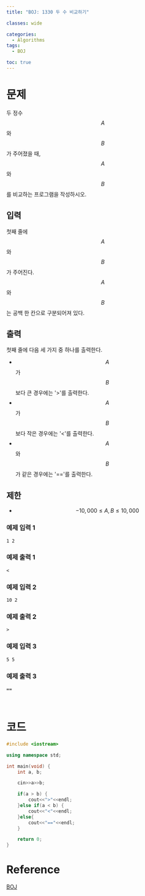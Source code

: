 ```yaml
---
title: "BOJ: 1330 두 수 비교하기"

classes: wide

categories:
  - Algorithms
tags:
  - BOJ

toc: true
---
```


# 문제

두 정수 $$A$$와 $$B$$가 주어졌을 때, $$A$$와 $$B$$를 비교하는 프로그램을 작성하시오.

## 입력

첫째 줄에 $$A$$와 $$B$$가 주어진다. $$A$$와 $$B$$는 공백 한 칸으로 구분되어져 있다.

## 출력

첫째 줄에 다음 세 가지 중 하나를 출력한다.

* $$A$$가 $$B$$보다 큰 경우에는 '>'를 출력한다.
* $$A$$가 $$B$$보다 작은 경우에는 '<'를 출력한다.
* $$A$$와 $$B$$가 같은 경우에는 '=='를 출력한다.

## 제한

* $$-10,000 \leq A, B \leq 10,000$$

### 예제 입력 1

```shell
1 2
```

### 예제 출력 1

```shell
<
```

### 예제 입력 2

```shell
10 2
```

### 예제 출력 2

```shell
>
```

### 예제 입력 3

```shell
5 5
```

### 예제 출력 3

```shell
==
```

<br/>

# 코드

```cpp
#include <iostream>

using namespace std;

int main(void) {
    int a, b;

    cin>>a>>b;

    if(a > b) {
        cout<<">"<<endl;
    }else if(a < b) {
        cout<<"<"<<endl;
    }else{
        cout<<"=="<<endl;
    }

    return 0;
}
```

# Reference

[BOJ](https://www.acmicpc.net/problem/1330)